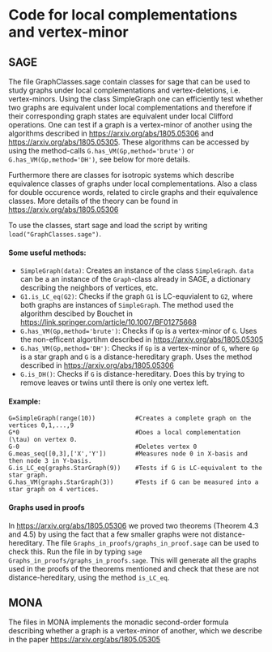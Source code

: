 # Code for local complementations and vertex-minor

## SAGE

The file GraphClasses.sage contain classes for sage that can be used to study graphs under local complementations and vertex-deletions, i.e. vertex-minors.
Using the class SimpleGraph one can efficiently test whether two graphs are equivalent under local complementations and therefore if their corresponding graph states are equivalent under local Clifford operations.
One can test if a graph is a vertex-minor of another using the algorithms described in https://arxiv.org/abs/1805.05306 and https://arxiv.org/abs/1805.05305. These algorithms can be accessed by using the method-calls `G.has_VM(Gp,method='brute')` or `G.has_VM(Gp,method='DH')`, see below for more details.

Furthermore there are classes for isotropic systems which describe equivalence classes of graphs under local complementations.
Also a class for double occurence words, related to circle graphs and their equivalence classes.
More details of the theory can be found in https://arxiv.org/abs/1805.05306

To use the classes, start sage and load the script by writing `load("GraphClasses.sage")`.

#### Some useful methods:

* `SimpleGraph(data)`: Creates an instance of the class `SimpleGraph`. `data` can be a an instance of the `Graph`-class already in SAGE, a dictionary describing the neighbors of vertices, etc.
* `G1.is_LC_eq(G2)`: Checks if the graph `G1` is LC-equvialent to `G2`, where both graphs are instances of `SimpleGraph`. The method used the algorithm descibed by Bouchet in https://link.springer.com/article/10.1007/BF01275668
* `G.has_VM(Gp,method='brute')`: Checks if `Gp` is a vertex-minor of `G`. Uses the non-efficent algortihm described in https://arxiv.org/abs/1805.05305
* `G.has_VM(Gp,method='DH')`: Checks if `Gp` is a vertex-minor of `G`, where `Gp` is a star graph and `G` is a distance-hereditary graph. Uses the method described in https://arxiv.org/abs/1805.05306
* `G.is_DH()`: Checks if `G` is distance-hereditary. Does this by trying to remove leaves or twins until there is only one vertex left.

#### Example:
```
G=SimpleGraph(range(10))           #Creates a complete graph on the vertices 0,1,...,9
G*0                                #Does a local complementation (\tau) on vertex 0.
G-0                                #Deletes vertex 0
G.meas_seq([0,3],['X','Y'])        #Measures node 0 in X-basis and then node 3 in Y-basis.
G.is_LC_eq(graphs.StarGraph(9))    #Tests if G is LC-equivalent to the star graph.
G.has_VM(graphs.StarGraph(3))      #Tests if G can be measured into a star graph on 4 vertices.
```

#### Graphs used in proofs

In https://arxiv.org/abs/1805.05306 we proved two theorems (Theorem 4.3 and 4.5) by using the fact that a few smaller graphs were not distance-hereditary. The file `Graphs_in_proofs/graphs_in_proof.sage` can be used to check this. Run the file in by typing `sage Graphs_in_proofs/graphs_in_proofs.sage`. This will generate all the graphs used in the proofs of the theorems mentioned and check that these are not distance-hereditary, using the method `is_LC_eq`.

## MONA

The files in MONA implements the monadic second-order formula describing whether a graph is a vertex-minor of another, which we describe in the paper https://arxiv.org/abs/1805.05305
